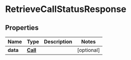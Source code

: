 

# RetrieveCallStatusResponse


## Properties

| Name | Type | Description | Notes |
|------------ | ------------- | ------------- | -------------|
|**data** | [**Call**](Call.md) |  |  [optional] |



